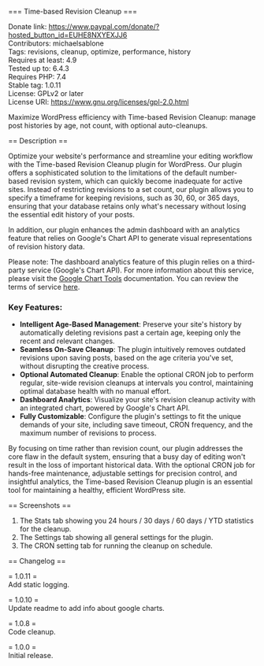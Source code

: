 === Time-based Revision Cleanup ===

Donate link: https://www.paypal.com/donate/?hosted_button_id=EUHE8NXYEXJJ6  
Contributors: michaelsablone  
Tags: revisions, cleanup, optimize, performance, history  
Requires at least: 4.9  
Tested up to: 6.4.3  
Requires PHP: 7.4  
Stable tag: 1.0.11  
License: GPLv2 or later  
License URI: https://www.gnu.org/licenses/gpl-2.0.html

Maximize WordPress efficiency with Time-based Revision Cleanup: manage post histories by age, not count, with optional auto-cleanups.

== Description ==

Optimize your website's performance and streamline your editing workflow with the Time-based Revision Cleanup plugin for WordPress. Our plugin offers a sophisticated solution to the limitations of the default number-based revision system, which can quickly become inadequate for active sites. Instead of restricting revisions to a set count, our plugin allows you to specify a timeframe for keeping revisions, such as 30, 60, or 365 days, ensuring that your database retains only what's necessary without losing the essential edit history of your posts.

In addition, our plugin enhances the admin dashboard with an analytics feature that relies on Google's Chart API to generate visual representations of revision history data.

Please note: The dashboard analytics feature of this plugin relies on a third-party service (Google's Chart API). For more information about this service, please visit the [Google Chart Tools](https://developers.google.com/chart/) documentation. You can review the terms of service [here](https://developers.google.com/chart/terms).

### Key Features:

- **Intelligent Age-Based Management**: Preserve your site's history by automatically deleting revisions past a certain age, keeping only the recent and relevant changes.
- **Seamless On-Save Cleanup**: The plugin intuitively removes outdated revisions upon saving posts, based on the age criteria you've set, without disrupting the creative process.
- **Optional Automated Cleanup**: Enable the optional CRON job to perform regular, site-wide revision cleanups at intervals you control, maintaining optimal database health with no manual effort.
- **Dashboard Analytics**: Visualize your site's revision cleanup activity with an integrated chart, powered by Google's Chart API.
- **Fully Customizable**: Configure the plugin's settings to fit the unique demands of your site, including save timeout, CRON frequency, and the maximum number of revisions to process.

By focusing on time rather than revision count, our plugin addresses the core flaw in the default system, ensuring that a busy day of editing won't result in the loss of important historical data. With the optional CRON job for hands-free maintenance, adjustable settings for precision control, and insightful analytics, the Time-based Revision Cleanup plugin is an essential tool for maintaining a healthy, efficient WordPress site.

== Screenshots ==

1. The Stats tab showing you 24 hours / 30 days / 60 days / YTD statistics for the cleanup.
2. The Settings tab showing all general settings for the plugin.
3. The CRON setting tab for running the cleanup on schedule.

== Changelog ==

= 1.0.11 =  
Add static logging.

= 1.0.10 =  
Update readme to add info about google charts.

= 1.0.8 =  
Code cleanup.

= 1.0.0 =  
Initial release.